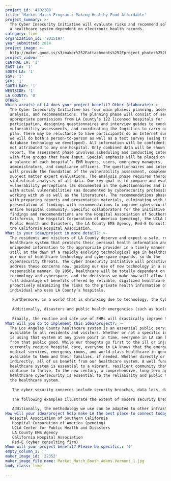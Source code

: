 ```yaml
---
project_id: '4102208'
title: 'Market Match Program : Making Healthy Food Affordable'
project_summary: >-
  The Cyber Insecurity Initiative will evaluate risks and recommend solutions to
  a healthcare system dependent on electronic health records.
category: live
organization_id: '2015197'
year_submitted: 2014
project_image: >-
  http://maker.good.is/s3/maker%252Fattachments%252Fproject_photos%252Fimages%252F22352%252Fdisplay%252FMarket_Match_Booth_Adams.Vermont_1.jpg=c570x385
project_video: ''
CENTRAL LA: '1'
EAST LA: '1'
SOUTH LA: '1'
SGV: '1'
SFV: '1'
SOUTH BAY: '1'
WESTSIDE: '1'
LA COUNTY: '0'
OTHER: ''
Which area(s) of LA does your project benefit? Other (elaborate): >-
  The Cyber Insecurity Initiative has four main phases: planning, assessment,
  analysis, and recommendations. The planning phase will consist of securing
  appropriate permissions from LA County’s 122 licensed hospitals for
  participation, designing questionnaires and interview guides to conduct the
  vulnerability assessments, and coordinating the logistics to carry out the
  plan. There may be reluctance to have participants do an Internet survey, so
  we will do both a person-to-person as well as a text survey (using text to
  database technology we developed). All information will be confidential and
  not attributed to any one hospital. Only combined data will be shown in any
  report. The assessment phase involves scheduling and conducting interviews
  with five groups that have input. Special emphasis will be placed on achieving
  a balance of each hospital’s EHR buyers, users, emergency managers,
  administrators, and compliance officers. The questionnaires and interviews
  will provide the foundation of the vulnerability assessment, complemented by
  subject matter expert evaluations. The analysis phase requires thorough
  statistical analysis of all data. One key goal is to compare and evaluate
  vulnerability perceptions (as documented in the questionnaires and interviews)
  with actual vulnerabilities (as documented by cybersecurity professionals
  working with us as well as the literature). The recommendations phase begins
  with preparing reports and presentation materials, culminating with the
  presentation of findings with recommendations to improve cybersecurity to the
  entire hospital community. Specific collaborators for the initiative’s
  findings and recommendations are the Hospital Association of Southern
  California, the Hospital Corporation of America (pending), the UCLA Center for
  Public Health and Disasters, the LA County EMS Agency, Red-E Consulting, and
  the California Hospital Association.
What is your idea/project in more detail?: >-
  The residents and visitors of LA County deserve and expect a safe, reliable
  healthcare system that protects their personal health information and provides
  unimpeded information to the appropriate provider in a timely manner. We are
  still at the dawn of a rapidly evolving technological age in healthcare. As
  our use of healthcare technology and cyberspace expands, so do the
  cybersecurity threats. The Cyber Insecurity Initiative will proactively
  address these concerns now, guiding our use of new technology in a safe and
  responsible manner. By 2050, healthcare will be totally dependent on
  technology and cyberspace, and the decisions we make now will allow LA to take
  full advantage of benefits offered by reliable, digitized healthcare while
  proactively minimizing the risks to the private health information of every
  individual who uses LA County’s hospitals. 
   
   Furthermore, in a world that is shrinking due to technology, the Cyber Insecurity Initiative will keep Los Angeles at the forefront of healthcare in an increasingly globalized world. LA is a truly global city. As of 2013, there were 3.5 million foreign-born residents in LA County, and there are 135 different languages spoken here. An estimated 1 in 10 residents is undocumented, and we have millions of international visitors every year. LAX is the sixth busiest airport in the world. For the health of our residents and visitors, our economic prosperity requires a world class healthcare system that maximizes the safe and responsible use of EHRs 
   
   Additionally, disasters and public health emergencies (such as biological terrorism and pandemic diseases) must be considered. If used to its potential, our healthcare system can use EHRs to mitigate the effects of a disaster and speed the public health emergency response and recovery. In fact, the effective use of EHRs even has the potential to mitigate a pandemic disease in its tracks. This can only be achieved, however, if the system is safe and secure. 
   
   Finally, the routine and safe use of EHRs will drastically improve the daily lives of all LA County residents and visitors. Healthcare can be provided faster, more effectively, more efficiently, and cheaper thanks to the benefits of digitized healthcare. The Cyber Insecurity Initiative will ensure that we do so in a way that minimizes or negates the potential risks to digitized healthcare as we approach 2050. Residents will feel safer knowing that their medical privacy is secure and the system is working well.
What will you do to implement this idea/project?: >-
  The Los Angeles County healthcare system is an essential public service
  available to all residents and visitors. Whether or not a specific individual
  is using that system at any given point in time, everyone in LA can benefit
  from that public good. While our thoughts go first to the ill or injured who
  currently require hospital care, everyone in LA knows that the emergency
  medical services, emergency rooms, and world class healthcare in general are
  available to them and their families, if needed. Whether directly or
  indirectly, all of us benefit from our healthcare system. A well functioning
  healthcare system is essential to a vibrant, resilient community that can
  continue to thrive. In the new century, a comprehensive, long-term approach to
  healthcare cybersecurity is essential to the reliability and public trust of
  the healthcare system.
   
   The cyber security concerns include security breaches, data loss, data for ransom, data corruption Internet breakdown, electrical breakdown, and other hazards that will negatively impact our population’s health in an environment where we are rapidly becoming more and more dependent on digitized healthcare records. Whether caused by a terrorist, a hacker, an accident, or a disaster, the residents and visitors of LA can be assured that their healthcare information is safer thanks to the Cyber Insecurity Initiative. 
   
   The following examples illustrate the extent of modern security breaches. As healthcare becomes increasingly dependent on digital records, the impact of these breaches will rise. According to a report by a cyber security firm called Redspin, there was a 97% increase in health record breaches from 2010-2011. Ponemon found that these breaches cost the hacked organization approximately $240 per record. In 2011, TRICARE lost their EHR back-up tapes, affecting almost 5 million patients. In 2010, the North Bronx Healthcare Network had 1.7 million EHRs stolen by a hacker. In 2009, Blue Cross and Blue Shield of Tennessee had a hard drive with over one million EHRs stolen. These are among many examples of the mounting risks associated with the transition to EHRs. The costs associated with EHR security breaches are tremendous, and the potential impact on the public’s faith in healthcare providers is even greater.
   
   Additionally, the methodology we use can be adapted to other infrastructure, such as public health, public safety (police and fire), emergency management, transportation, electrical grid, public works, etc.
How will your idea/project help make LA the best place to connect today? In LA2050?: |-
  Hospital Association of Southern California
   Hospital Corporation of America (pending)
   UCLA Center for Public Health and Disasters
   LA County EMS Agency
   California Hospital Association
   Red-E (cyber consulting firm)
Whom will your project benefit? Please be specific.: '0'
empty_column_1: ''
maker_image_id: '22352'
maker_image_file_name: Market_Match_Booth_Adams.Vermont_1.jpg
body_class: lime

---
```

